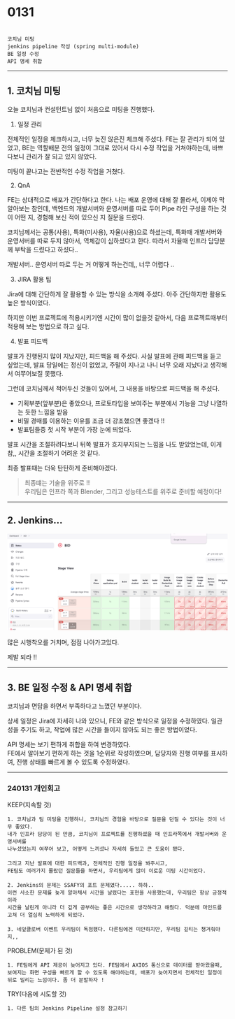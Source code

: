 # 0131

```text

코치님 미팅
jenkins pipeline 작성 (spring multi-module)
BE 일정 수정
API 명세 취합

```

---

## 1. 코치님 미팅

오늘 코치님과 컨설턴트님 없이 처음으로 미팅을 진행했다.

1. 일정 관리

전체적인 일정을 체크하시고, 너무 늦진 않은진 체크해 주셨다.
FE는 잘 관리가 되어 있었고, BE는 역할배분 전의 일정이 그대로 있어서 다시 수정 작업을 거쳐야하는데,
바쁘다보니 관리가 잘 되고 있지 않았다.

미팅이 끝나고는 전반적인 수정 작업을 거쳤다.

2. QnA

FE는 상대적으로 배포가 간단하다고 한다.
나는 배포 운영에 대해 잘 몰라서, 이제야 막 알아보는 참인데, 백엔드의 개발서버와 운영서버를
따로 두어 Pipe 라인 구성을 하는 것이 어떤 지, 경험해 보신 적이 있으신 지 질문을 드렸다.

코치님께서는 공통(사용), 특화(미사용), 자율(사용)으로 하셨는데, 특화때 개발서버와
운영서버를 따로 두지 않아서, 역체감이 심하셨다고 한다. 따라서 자율때 인프라 담당분께
부탁을 드렸다고 하셨다..

개발서버.. 운영서버 따로 두는 거 어떻게 하는건데,, 너무 어렵다 .. 

3. JIRA 활용 팁

Jira에 대해 간단하게 잘 활용할 수 있는 방식을 소개해 주셨다.
아주 간단하지만 활용도 높은 방식이었다.

하지만 이번 프로젝트에 적용시키기엔 시간이 많이 없을것 같아서, 다음 프로젝트때부터
적용해 보는 방법으로 하고 싶다.

4. 발표 피드백

발표가 진행된지 많이 지났지만, 피드백을 해 주셨다. 사실 발표에 관해 피드백을 듣고 싶었는데,
발표 당일에는 정신이 없었고, 주말이 지나고 나니 너무 오래 지났다고 생각해서 여쭈어보질 못했다.

그런데 코치님께서 적어두신 것들이 있어서, 그 내용을 바탕으로 피드백을 해 주셨다.

- 기획부분(앞부분)은 좋았으나, 프로토타입을 보여주는 부분에서 기능을 그냥 나열하는 듯한 느낌을 받음
- 비밀 경매를 이용하는 이유를 조금 더 강조했으면 좋겠다 !!
- 발표팀들중 첫 시작 부분이 가장 눈에 띄었다.

발표 시간을 조절하려다보니 뒤쪽 발표가 흐지부지되는 느낌을 나도 받았었는데,
이게 참,, 시간을 조절하기 어려운 것 같다.

최종 발표때는 더욱 탄탄하게 준비해야겠다.

> 최종떄는 기술을 위주로 !! \
> 우리팀은 인프라 쪽과 Blender, 그리고 성능테스트를 위주로 준비할 예정이다!


---

## 2. Jenkins...

![img.png](img.png)

많은 시행착오를 거치며, 점점 나아가고있다.

제발 되라 !!


---

## 3. BE 일정 수정 & API 명세 취합

코치님과 면담을 하면서 부족하다고 느꼈던 부분이다.

상세 일정은 Jira에 자세히 나와 있으니, FE와 같은 방식으로 일정을 수정하였다.
일관성을 주기도 하고, 작업에 많은 시간을 들이지 않아도 되는 좋은 방법이었다.


API 명세는 보기 편하게 취합을 하여 변경하였다.\
FE에서 알아보기 편하게 하는 것을 1순위로 작성하였으며,
담당자와 진행 여부를 표시하여, 진행 상태를 빠르게 볼 수 있도록 수정하였다.




---


### 240131 개인회고

KEEP(지속할 것)
```
1. 코치님과 팀 미팅을 진행하니, 코치님의 경험을 바탕으로 질문을 던질 수 있다는 것이 너무 좋았다.
내가 인프라 담당이 된 만큼, 코치님이 프로젝트를 진행하셨을 때 인프라쪽에서 개발서버와 운영서버를
나누셨었는지 여쭈어 보고, 어떻게 느끼셨나 자세히 들었고 큰 도움이 됐다.

그리고 지난 발표에 대한 피드백과, 전체적인 진행 일정을 봐주시고,
FE팀도 여러가지 몰랐던 질문들을 하면서, 우리팀에게 많이 이로운 미팅 시간이었다.

2. Jenkins의 문제는 SSAFY의 포트 문제였다..... 하하..
이런 사소한 문제를 늦게 알아채서 시간을 날렸다는 표현을 사용했는데, 우리팀은 항상 긍정적이라
시간을 날린게 아니라 더 깊게 공부하는 좋은 시간으로 생각하라고 해줬다. 덕분에 마인드를
고쳐 더 열심히 노력하게 되었다.

3. 네잎클로버 이벤트 우리팀이 독점했다. 다른팀에겐 미안하지만, 우리팀 깊티는 챙겨줘야지,,
```


PROBLEM(문제가 된 것)
```
1. FE팀에게 API 제공이 늦어지고 있다. FE팀에서 AXIOS 통신으로 데이터를 받아왔을때,
보여지는 화면 구성을 빠르게 할 수 있도록 해야하는데, 배포가 늦어지면서 전체적인 일정이
뒤로 밀리는 느낌이다. 좀 더 분발하자 !
```


TRY(다음에 시도할 것)
```
1. 다른 팀의 Jenkins Pipeline 설정 참고하기
```